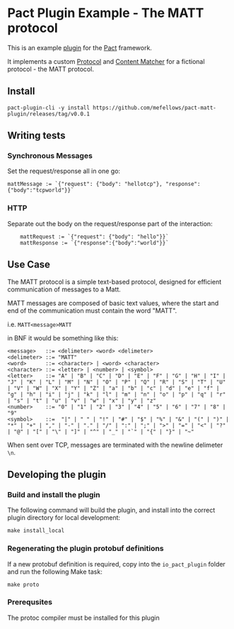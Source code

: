 # Pact Plugin Example - The MATT protocol

This is an example [plugin](https://github.com/pact-foundation/pact-plugins) for the [Pact](http://docs.pact.io) framework.

It implements a custom [Protocol](https://github.com/pact-foundation/pact-plugins/blob/main/docs/protocol-plugin-design.md) and [Content Matcher](https://github.com/pact-foundation/pact-plugins/blob/main/docs/content-matcher-design.md) for a fictional protocol - the MATT protocol.

## Install

```
pact-plugin-cli -y install https://github.com/mefellows/pact-matt-plugin/releases/tag/v0.0.1
```

## Writing tests

### Synchronous Messages

Set the request/response all in one go:

```
mattMessage := `{"request": {"body": "hellotcp"}, "response":{"body":"tcpworld"}}`
```

### HTTP

Separate out the body on the request/response part of the interaction:

```
	mattRequest := `{"request": {"body": "hello"}}`
	mattResponse := `{"response":{"body":"world"}}`
```

## Use Case

The MATT protocol is a simple text-based protocol, designed for efficient communication of messages to a Matt.

MATT messages are composed of basic text values, where the start and end of the communication must contain the word "MATT".

i.e.  `MATT<message>MATT`

in BNF it would be something like this:

```
<message>   ::= <delimeter> <word> <delimeter>
<delimeter> ::= "MATT"
<word>      ::= <character> | <word> <character>
<character> ::= <letter> | <number> | <symbol>
<letter>    ::= "A" | "B" | "C" | "D" | "E" | "F" | "G" | "H" | "I" | "J" | "K" | "L" | "M" | "N" | "O" | "P" | "Q" | "R" | "S" | "T" | "U" | "V" | "W" | "X" | "Y" | "Z" | "a" | "b" | "c" | "d" | "e" | "f" | "g" | "h" | "i" | "j" | "k" | "l" | "m" | "n" | "o" | "p" | "q" | "r" | "s" | "t" | "u" | "v" | "w" | "x" | "y" | "z"
<number>    ::= "0" | "1" | "2" | "3" | "4" | "5" | "6" | "7" | "8" | "9"
<symbol>    ::=  "|" | " " | "!" | "#" | "$" | "%" | "&" | "(" | ")" | "*" | "+" | "," | "-" | "." | "/" | ":" | ";" | ">" | "=" | "<" | "?" | "@" | "[" | "\" | "]" | "^" | "_" | "`" | "{" | "}" | "~"
```

When sent over TCP, messages are terminated with the newline delimeter `\n`.

## Developing the plugin

### Build and install the plugin 

The following command will build the plugin, and install into the correct plugin directory for local development:

```
make install_local
```


### Regenerating the plugin protobuf definitions

If a new protobuf definition is required, copy into the `io_pact_plugin` folder and run the following Make task:

```
make proto
```

### Prerequsites

The protoc compiler must be installed for this plugin 